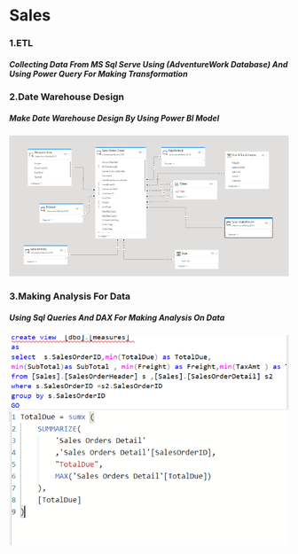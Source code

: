 # Sales
### 1.ETL
##### Collecting Data From  MS Sql Serve Using (AdventureWork Database) And Using Power Query For Making Transformation
### 2.Date Warehouse Design
##### Make Date Warehouse Design By Using Power BI Model
![](Date_Warehouse_Design.PNG)
### 3.Making Analysis For Data
##### Using Sql Queries And DAX  For Making Analysis On Data 
![](Analysis.PNG)
![](DAX.PNG)

